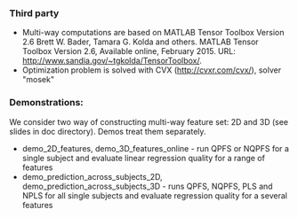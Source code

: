 ### Third party
* Multi-way computations are based on MATLAB Tensor Toolbox Version 2.6
Brett W. Bader, Tamara G. Kolda and others. MATLAB Tensor Toolbox Version 2.6, Available online, February 2015. URL: http://www.sandia.gov/~tgkolda/TensorToolbox/. 
* Optimization problem is solved with CVX (http://cvxr.com/cvx/), solver "mosek"
### Demonstrations:
We consider two way of constructing multi-way feature set: 2D and 3D (see slides in doc directory). Demos treat them separately.
* demo_2D_features, demo_3D_features_online - run QPFS or NQPFS for a single subject and 		evaluate linear regression quality for a range of features
* demo_prediction_across_subjects_2D, demo_prediction_across_subjects_3D - runs QPFS, NQPFS, PLS  and NPLS for all single subjects and evaluate regression quality for a several features  